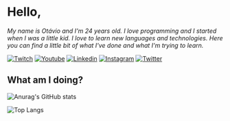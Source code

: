 # Hello,

*My name is Otávio and I'm 24 years old. I love programming and I started when I was a little kid. I love to learn new languages and technologies. Here you can find a little bit of what I've done and what I'm trying to learn.*

[![Twitch](https://img.shields.io/badge/Twitch-9146FF?style=for-the-badge&logo=twitch&logoColor=white)](https://www.twitch.tv/atomotavio)
[![Youtube](https://img.shields.io/badge/YouTube-FF0000?style=for-the-badge&logo=youtube&logoColor=white)](https://www.twitch.tv/atomotavio)
[![Linkedin](https://img.shields.io/badge/LinkedIn-0077B5?style=for-the-badge&logo=linkedin&logoColor=white)](https://www.linkedin.com/in/atomotavio/)
[![Instagram](https://img.shields.io/badge/Instagram-E4405F?style=for-the-badge&logo=instagram&logoColor=white)](https://www.instagram.com/atomotavio/)
[![Twitter](https://img.shields.io/badge/Twitter-1DA1F2?style=for-the-badge&logo=twitter&logoColor=white)](https://twitter.com/atomotavio)

## What am I doing?

![Anurag's GitHub stats](https://github-readme-stats.vercel.app/api?username=atomotavio&show_icons=true&theme=tokyonight&count_private=true&hide_border=true&hide_title=true)

![Top Langs](https://github-readme-stats.vercel.app/api/top-langs/?username=atomotavio&layout=compact&theme=tokyonight&hide_border=true&hide_title=true)


